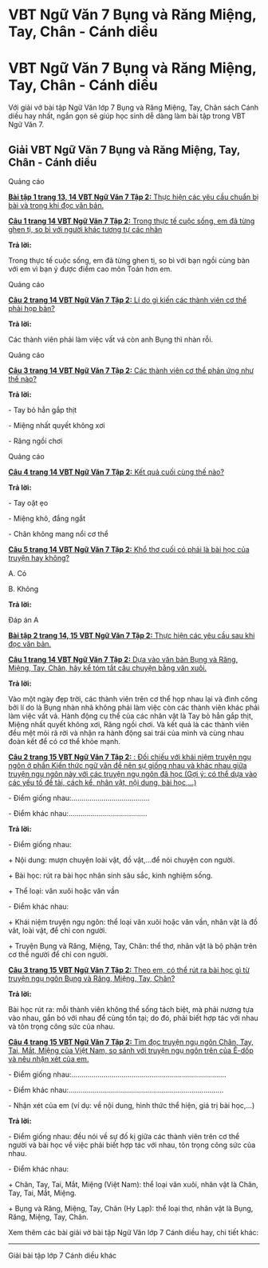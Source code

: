 # VBT Ngữ Văn 7 Bụng và Răng Miệng, Tay, Chân - Cánh diều

# VBT Ngữ Văn 7 Bụng và Răng Miệng, Tay, Chân - Cánh diều

Với giải vở bài tập Ngữ Văn lớp 7 Bụng và Răng Miệng, Tay, Chân sách Cánh diều hay nhất, ngắn gọn sẽ giúp học sinh dễ dàng làm bài tập trong VBT Ngữ Văn 7.

## Giải VBT Ngữ Văn 7 Bụng và Răng Miệng, Tay, Chân - Cánh diều

Quảng cáo

[**Bài tập 1 trang 13, 14 VBT Ngữ Văn 7 Tập 2:** Thực hiện các yêu cầu chuẩn bị bài và trong khi đọc văn bản.](https://vietjack.com/vbt-ngu-van-7-cd/bai-tap-1-trang-13-14-vbt-ngu-van-lop-7-tap-2.jsp)

[**Câu 1 trang 14 VBT Ngữ Văn 7 Tập 2:** Trong thực tế cuộc sống, em đã từng ghen tị, so bì với người khác tương tự các nhân ](https://vietjack.com/vbt-ngu-van-7-cd/cau-1-trang-14-vth-ngu-van-lop-7-tap-2.jsp)

**Trả lời:**

Trong thực tế cuộc sống, em đã từng ghen tị, so bì với bạn ngồi cùng bàn với em vì bạn ý được điểm cao môn Toán hơn em.

Quảng cáo

[**Câu 2 trang 14 VBT Ngữ Văn 7 Tập 2:** Lí do gì kiến các thành viên cơ thể phải họp bàn?](https://vietjack.com/vbt-ngu-van-7-cd/cau-2-trang-14-vth-ngu-van-lop-7-tap-2.jsp)

**Trả lời:**

Các thành viên phải làm việc vất vả còn anh Bụng thì nhàn rỗi.

Quảng cáo

[**Câu 3 trang 14 VBT Ngữ Văn 7 Tập 2:** Các thành viên cơ thể phản ứng như thế nào?](https://vietjack.com/vbt-ngu-van-7-cd/cau-3-trang-14-vth-ngu-van-lop-7-tap-2.jsp)

**Trả lời:**

\- Tay bỏ hẳn gắp thịt 

\- Miệng nhất quyết không xơi

\- Răng ngồi chơi

Quảng cáo

[**Câu 4 trang 14 VBT Ngữ Văn 7 Tập 2:** Kết quả cuối cùng thế nào?](https://vietjack.com/vbt-ngu-van-7-cd/cau-4-trang-14-vth-ngu-van-lop-7-tap-2.jsp)

**Trả lời:**

\- Tay oặt ẹo 

\- Miệng khô, đắng ngắt

\- Chân không mang nổi cơ thể 

[**Câu 5 trang 14 VBT Ngữ Văn 7 Tập 2:** Khổ thơ cuối có phải là bài học của truyện hay không?](https://vietjack.com/vbt-ngu-van-7-cd/cau-5-trang-14-vth-ngu-van-lop-7-tap-2.jsp)

A. Có

B. Không

**Trả lời:**

Đáp án A

[**Bài tập 2 trang 14, 15 VBT Ngữ Văn 7 Tập 2:** Thực hiện các yêu cầu sau khi đọc văn bản.](https://vietjack.com/vbt-ngu-van-7-cd/bai-tap-2-trang-14-15-vbt-ngu-van-lop-7-tap-2.jsp)

[**Câu 1 trang 14 VBT Ngữ Văn 7 Tập 2:** Dựa vào văn bản Bụng và Răng, Miệng, Tay, Chân, hãy kể tóm tắt câu chuyện bằng văn xuôi.](https://vietjack.com/vbt-ngu-van-7-cd/cau-1-trang-14-vth-ngu-van-lop-7-tap-2-1.jsp)

**Trả lời:**

Vào một ngày đẹp trời, các thành viên trên cơ thể họp nhau lại và đình công bởi lí do là Bụng nhàn nhã không phải làm việc còn các thành viên khác phải làm việc vất vả. Hành động cụ thể của các nhân vật là Tay bỏ hẳn gắp thịt, Miệng nhất quyết không xơi, Răng ngồi chơi. Và kết quả là các thành viên đều mệt mỏi rã rời và nhận ra hành động sai trái của mình và cùng nhau đoàn kết để có cơ thể khỏe mạnh.

[**Câu 2 trang 15 VBT Ngữ Văn 7 Tập 2:** : Đối chiếu với khái niệm truyện ngụ ngôn ở phần Kiến thức ngữ văn để nên sự giống nhau và khác nhau giữa truyện ngụ ngôn này với các truyện ngụ ngôn đã học (Gợi ý: có thể dựa vào các yếu tố đề tài, cách kể, nhân vật, nội dung, bài học,...)](https://vietjack.com/vbt-ngu-van-7-cd/cau-2-trang-15-vth-ngu-van-lop-7-tap-2.jsp)

\- Điểm giống nhau:....................................... 

\- Điểm khác nhau:....................................... 

**Trả lời:**

\- Điểm giống nhau: 

\+ Nội dung: mượn chuyện loài vật, đồ vật,...để nói chuyện con người.

\+ Bài học: rút ra bài học nhân sinh sâu sắc, kinh nghiệm sống.

\+ Thể loại: văn xuôi hoặc văn vần

\- Điểm khác nhau: 

\+ Khái niệm truyện ngụ ngôn: thể loại văn xuôi hoặc văn vần, nhân vật là đồ vât, loài vật, để chỉ con người.

\+ Truyện Bụng và Răng, Miệng, Tay, Chân: thể thơ, nhân vật là bộ phận trên cơ thể người để chỉ con người.

[**Câu 3 trang 15 VBT Ngữ Văn 7 Tập 2:** Theo em, có thể rút ra bài học gì từ truyện ngụ ngôn Bụng và Răng, Miệng, Tay, Chân?](https://vietjack.com/vbt-ngu-van-7-cd/cau-3-trang-15-vth-ngu-van-lop-7-tap-2.jsp)

**Trả lời:**

Bài học rút ra: mỗi thành viên không thể sống tách biệt, mà phải nương tựa vào nhau, gắn bó với nhau để cùng tồn tại; do đó, phải biết hợp tác với nhau và tôn trọng công sức của nhau.

[**Câu 4 trang 15 VBT Ngữ Văn 7 Tập 2:** Tìm đọc truyện ngụ ngôn Chân, Tay, Tai, Mắt, Miệng của Việt Nam, so sánh với truyện ngụ ngôn trên của Ê-dốp và nêu nhận xét của em.](https://vietjack.com/vbt-ngu-van-7-cd/cau-4-trang-15-vth-ngu-van-lop-7-tap-2.jsp)

\- Điểm giống nhau:............................................................................. 

\- Điểm khác nhau:............................................................................. 

\- Nhận xét của em (ví dụ: về nội dung, hình thức thể hiện, giá trị bài học,...)

**Trả lời:**

\- Điểm giống nhau: đều nói về sự đố kị giữa các thành viên trên cơ thể người và bài học về việc phải biết hợp tác với nhau, tôn trọng công sức của nhau.

\- Điểm khác nhau:

\+ Chân, Tay, Tai, Mắt, Miệng (Việt Nam): thể loại văn xuôi, nhân vật là Chân, Tay, Tai, Mắt, Miệng.

\+ Bụng và Răng, Miệng, Tay, Chân (Hy Lạp): thể loại thơ, nhân vật là Bụng, Răng, Miệng, Tay, Chân.

Xem thêm các bài giải vở bài tập Ngữ Văn lớp 7 Cánh diều hay, chi tiết khác:

* * *

Giải bài tập lớp 7 Cánh diều khác

